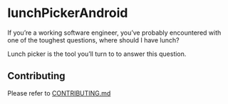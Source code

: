 # lunchPickerAndroid

If you’re a working software engineer, you’ve probably encountered with one of the toughest questions, where should I have lunch?

Lunch picker is the tool you’ll turn to to answer this question.

## Contributing

Please refer to [CONTRIBUTING.md](https://github.com/yeukfei02/lunchPickerAndroid/blob/master/CONTRIBUTING.md)